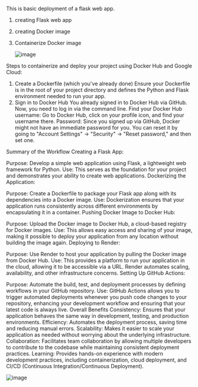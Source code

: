 This is basic deployment of a flask web app.
1. creating Flask web app
2. creating Docker image
3. Containerize Docker image

   ![image](https://github.com/user-attachments/assets/6f1085e7-03ed-40a6-918c-ad0379f9f8fa)

   
Steps to containerize and deploy your project using Docker Hub and Google Cloud:
1. Create a Dockerfile (which you've already done)
Ensure your Dockerfile is in the root of your project directory and defines the Python and Flask environment needed to run your app.
2. Sign in to Docker Hub
You already signed in to Docker Hub via GitHub. Now, you need to log in via the command line.
Find your Docker Hub username: Go to Docker Hub, click on your profile icon, and find your username there.
Password: Since you signed up via GitHub, Docker might not have an immediate password for you. You can reset it by going to "Account Settings" -> "Security" -> "Reset password," and then set one.

Summary of the Workflow
Creating a Flask App:

Purpose: Develop a simple web application using Flask, a lightweight web framework for Python.
Use: This serves as the foundation for your project and demonstrates your ability to create web applications.
Dockerizing the Application:

Purpose: Create a Dockerfile to package your Flask app along with its dependencies into a Docker image.
Use: Dockerization ensures that your application runs consistently across different environments by encapsulating it in a container.
Pushing Docker Image to Docker Hub:

Purpose: Upload the Docker image to Docker Hub, a cloud-based registry for Docker images.
Use: This allows easy access and sharing of your image, making it possible to deploy your application from any location without building the image again.
Deploying to Render:

Purpose: Use Render to host your application by pulling the Docker image from Docker Hub.
Use: This provides a platform to run your application in the cloud, allowing it to be accessible via a URL. Render automates scaling, availability, and other infrastructure concerns.
Setting Up GitHub Actions:

Purpose: Automate the build, test, and deployment processes by defining workflows in your GitHub repository.
Use: GitHub Actions allows you to trigger automated deployments whenever you push code changes to your repository, enhancing your development workflow and ensuring that your latest code is always live.
Overall Benefits
Consistency: Ensures that your application behaves the same way in development, testing, and production environments.
Efficiency: Automates the deployment process, saving time and reducing manual errors.
Scalability: Makes it easier to scale your application as needed without worrying about the underlying infrastructure.
Collaboration: Facilitates team collaboration by allowing multiple developers to contribute to the codebase while maintaining consistent deployment practices.
Learning: Provides hands-on experience with modern development practices, including containerization, cloud deployment, and CI/CD (Continuous Integration/Continuous Deployment).

![image](https://github.com/user-attachments/assets/07aba00a-94bf-4855-9b5e-113d14d5d265)

